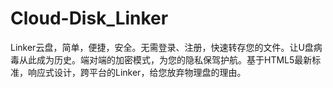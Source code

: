 # Cloud-Disk_Linker
Linker云盘，简单，便捷，安全。无需登录、注册，快速转存您的文件。让U盘病毒从此成为历史。端对端的加密模式，为您的隐私保驾护航。基于HTML5最新标准，响应式设计，跨平台的Linker，给您放弃物理盘的理由。
